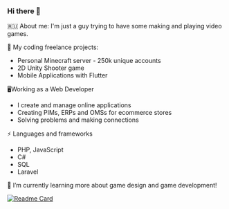 ### Hi there 👋

🇷🇺 About me: 
I'm just a guy trying to have some making and playing video games.


🔭 My coding freelance projects:
- Personal Minecraft server - 250k unique accounts
- 2D Unity Shooter game
- Mobile Applications with Flutter

🖥️Working as a Web Developer
- I create and manage online applications
- Creating PIMs, ERPs and OMSs for ecommerce stores
- Solving problems and making connections

⚡ Languages and frameworks
- PHP, JavaScript
- C#
- SQL
- Laravel

🌱 I’m currently learning more about game design and game development!

[![Readme Card](https://github-readme-stats.vercel.app/api?username=xLordShadow&show_icons=true&theme=gotham)](https://github.com/xLordShadow/xLordShadow)
